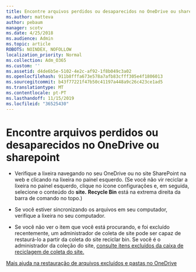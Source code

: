 ```yaml
---
title: Encontre arquivos perdidos ou desaparecidos no OneDrive ou sharepoint
ms.author: matteva
author: pebaum
manager: scotv
ms.date: 4/25/2018
ms.audience: Admin
ms.topic: article
ROBOTS: NOINDEX, NOFOLLOW
localization_priority: Normal
ms.collection: Adm_O365
ms.custom: ''
ms.assetid: d4de6b5e-5102-4e2c-af92-1f8b049c3a02
ms.openlocfilehash: 911b8fffa673e578a7afb83cfff305e4f1806013
ms.sourcegitcommit: b43f77221f47b50c41197a448a9c26c423ce1ad5
ms.translationtype: MT
ms.contentlocale: pt-PT
ms.lasthandoff: 11/15/2019
ms.locfileid: "36525430"
---
```

# <a name="find-lost-or-missing-files-in-onedrive-or-sharepoint"></a>Encontre arquivos perdidos ou desaparecidos no OneDrive ou sharepoint

- Verifique a lixeira navegando no seu OneDrive ou no site SharePoint na web e clicando na lixeira no painel esquerdo. (Se você não vir reciclar a lixeira no painel esquerdo, clique no ícone configurações e, em seguida, selecione o conteúdo do **site.** **Recycle Bin** está na extrema direita da barra de comando no topo.) 
    
- Se você estiver sincronizando os arquivos em seu computador, verifique a lixeira no seu computador. 
    
- Se você não ver o item que você está procurando, e foi excluído recentemente, um administrador de coleta de site pode ser capaz de restaurá-lo a partir da coleta do site reciclar bin. Se você é o administrador da coleção do site, [consulte itens excluídos da caixa de reciclagem de coleta do site.](https://go.microsoft.com/fwlink/?linkid=866439)
    
[Mais ajuda na restauração de arquivos excluídos e pastas no OneDrive](https://go.microsoft.com/fwlink/?linkid=872872)
  

